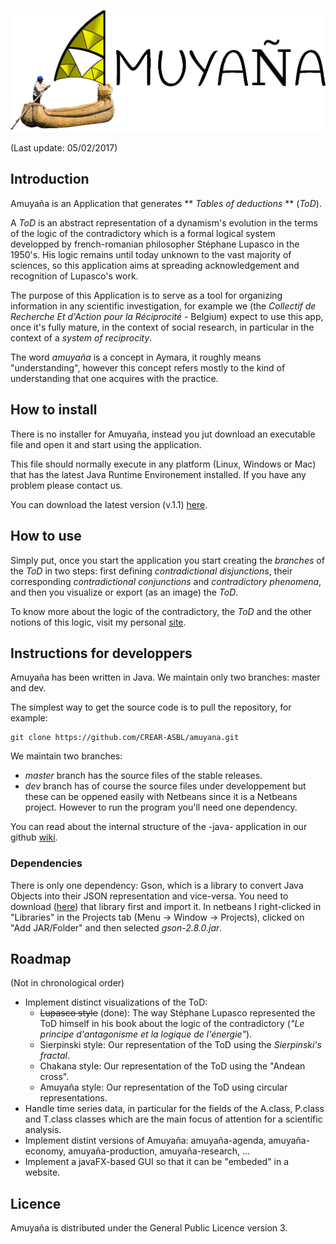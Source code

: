 ![Chuyma](https://github.com/CREAR-ASBL/amuya-a/blob/master/logo.v.2.png)

(Last update: 05/02/2017)

## Introduction
Amuyaña is an Application that generates ** *Tables of deductions* ** (*ToD*).

A *ToD* is an abstract representation of a dynamism's evolution in the terms of the logic of the contradictory which is a formal logical system developped by french-romanian philosopher Stéphane Lupasco in the 1950's. His logic remains until today unknown to the vast majority of sciences, so this application aims at spreading acknowledgement and recognition of Lupasco's work.

The purpose of this Application is to serve as a tool for organizing information in any scientific investigation, for example we (the *Collectif de Recherche Et d'Action pour la Réciprocité* - Belgium) expect to use this app, once it's fully mature, in the context of social research, in particular in the context of a *system of reciprocity*.

The word *amuyaña* is a concept in Aymara, it roughly means "understanding", however this concept refers mostly to the kind of understanding that one acquires with the practice.

## How to install
There is no installer for Amuyaña, instead you jut download an executable file and open it and start using the application.

This file should normally execute in any platform (Linux, Windows or Mac) that has the latest Java Runtime Environement installed. If you have any problem please contact us.

You can download the latest version (v.1.1) [here](https://github.com/CREAR-ASBL/amuyana/blob/master/releases/v.1.1/store/Amuya%C3%B1a.jar).

## How to use
Simply put, once you start the application you start creating the *branches* of the *ToD* in two steps: first defining *contradictional disjunctions*, their corresponding *contradictional conjunctions* and *contradictory phenomena*, and then you visualize or export (as an image) the *ToD*.

To know more about the logic of the contradictory, the *ToD* and the other notions of this logic, visit my personal [site](https://sites.google.com/site/ayarportugal/).

## Instructions for developpers
Amuyaña has been written in Java. We maintain only two branches: master and dev.
	
The simplest way to get the source code is to pull the repository, for example:

	git clone https://github.com/CREAR-ASBL/amuyana.git

We maintain two branches:

- *master* branch has the source files of the stable releases.
- *dev* branch has of course the source files under developpement but these can be oppened easily with Netbeans since it is a Netbeans project. However to run the program you'll need one dependency.

You can read about the internal structure of the -java- application in our github [wiki](https://github.com/CREAR-ASBL/amuyana/wiki).

### Dependencies

There is only one dependency: Gson, which is a library to convert Java Objects into their JSON representation and vice-versa. You need to download ([here](https://github.com/google/gson/)) that library first and import it. In netbeans I right-clicked in "Libraries" in the Projects tab (Menu &rarr; Window &rarr; Projects), clicked on "Add JAR/Folder" and then selected *gson-2.8.0.jar*.

## Roadmap

(Not in chronological order)

- Implement distinct visualizations of the ToD:
	- ~~Lupasco style~~ (done): The way Stéphane Lupasco represented the ToD himself in his book about the logic of the contradictory (*"Le principe d'antagonisme et la logique de l'énergie"*).
	- Sierpinski style: Our representation of the ToD using the *Sierpinski's fractal*.
	- Chakana style: Our representation of the ToD using the "Andean cross".
	- Amuyaña style: Our representation of the ToD using circular representations.
- Handle time series data, in particular for the fields of the A.class, P.class and T.class classes which are the main focus of attention for a scientific analysis.
- Implement distint versions of Amuyaña: amuyaña-agenda, amuyaña-economy, amuyaña-production, amuyaña-research, ...
- Implement a javaFX-based GUI so that it can be "embeded" in a website.

## Licence

Amuyaña is distributed under the  General Public Licence version 3.